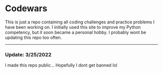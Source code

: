 # Codewars
This is just a repo containing all coding challenges and practice problems I have been working on. 
I initially used this site to improve my Python competency, but it soon became a personal hobby. I probably wont be updating this repo too often.
<hr>
<h3>Update: 3/25/2022</h3>
I made this repo public... Hopefully I dont get banned lol

